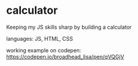 # calculator
Keeping my JS skills sharp by building a calculator

languages: JS, HTML, CSS

working example on codepen: https://codepen.io/broadhead_lisa/pen/qVQGjV
